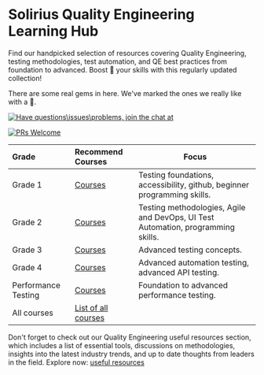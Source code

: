 # Solirius Quality Engineering Learning Hub

Find our handpicked selection of resources covering Quality Engineering, testing methodologies, test automation, and QE best practices from foundation to advanced. Boost 🚀 your skills with this regularly updated collection!

There are some real gems in here. We've marked the ones we really like with a 💎.

[![Have questions\issues\problems, join the chat at](https://img.shields.io/badge/Slack-4A154B?style=for-the-badge&logo=slack&logoColor=white)](https://solirius.slack.com/archives/C0194RHLTCL)

[![PRs Welcome](https://img.shields.io/badge/PRs-welcome-brightgreen.svg?style=flat-square)](http://makeapullrequest.com)

| Grade | Recommend Courses | Focus |
|:----------|:-------------|------|
| Grade 1| [Courses](./grade-1.md) | Testing foundations, accessibility, github, beginner programming skills. |
| Grade 2| [Courses](./grade-2.md) | Testing methodologies, Agile and DevOps, UI Test Automation, programming skills.|
| Grade 3| [Courses](./grade-3.md) | Advanced testing concepts. |
| Grade 4| [Courses](./grade-4.md) | Advanced automation testing, advanced API testing. |
| Performance Testing | [Courses](./list-of-all-courses/performance-testing.md) | Foundation to advanced performance testing. |
| All courses | [List of all courses](./list-of-all-courses) | |

Don't forget to check out our Quality Engineering useful resources section, which includes a list of essential tools, discussions on methodologies, insights into the latest industry trends, and up to date thoughts from leaders in the field. Explore now: [useful resources](./list-of-all-courses/useful-resources.md)

